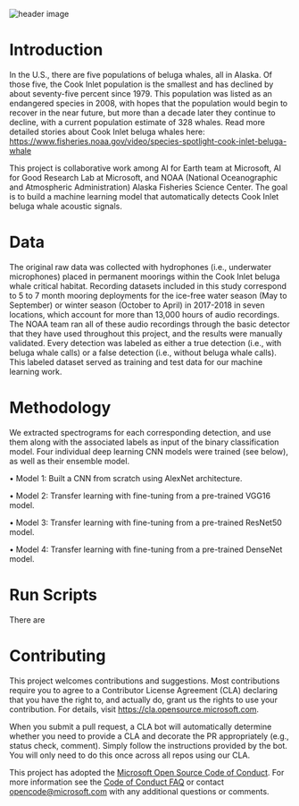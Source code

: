 ![header image](https://github.com/microsoft/belugasounds/blob/master/belugawhale.JPG)


# Introduction

In the U.S., there are five populations of beluga whales, all in Alaska. Of those five, the Cook Inlet population is the smallest and has declined by about seventy-five percent since 1979. This population was listed as an endangered species in 2008, with hopes that the population would begin to recover in the near future, but more than a decade later they continue to decline, with a current population estimate of 328 whales. Read more detailed stories about Cook Inlet beluga whales here: https://www.fisheries.noaa.gov/video/species-spotlight-cook-inlet-beluga-whale

This project is collaborative work among AI for Earth team at Microsoft, AI for Good Research Lab at Microsoft, and NOAA (National Oceanographic and Atmospheric Administration) Alaska Fisheries Science Center. The goal is to build a machine learning model that automatically detects Cook Inlet beluga whale acoustic signals. 


# Data

The original raw data was collected with hydrophones (i.e., underwater microphones) placed in permanent moorings within the Cook Inlet beluga whale critical habitat. Recording datasets included in this study correspond to 5 to 7 month mooring deployments for the ice-free water season (May to September) or winter season (October to April) in 2017-2018 in seven locations, which account for more than 13,000 hours of audio recordings. The NOAA team ran all of these audio recordings through the basic detector that they have used throughout this project, and the results were manually validated. Every detection was labeled as either a true detection (i.e., with beluga whale calls) or a false detection (i.e., without beluga whale calls). This labeled dataset served as training and test data for our machine learning work.


# Methodology

We extracted spectrograms for each corresponding detection, and use them along with the associated labels as input of the binary classification model. Four individual deep learning CNN models were trained (see below), as well as their ensemble model.

•	Model 1: Built a CNN from scratch using AlexNet architecture.

•	Model 2: Transfer learning with fine-tuning from a pre-trained VGG16 model.

•	Model 3: Transfer learning with fine-tuning from a pre-trained ResNet50 model.

•	Model 4: Transfer learning with fine-tuning from a pre-trained DenseNet model.


# Run Scripts

There are 

# Contributing

This project welcomes contributions and suggestions.  Most contributions require you to agree to a
Contributor License Agreement (CLA) declaring that you have the right to, and actually do, grant us
the rights to use your contribution. For details, visit https://cla.opensource.microsoft.com.

When you submit a pull request, a CLA bot will automatically determine whether you need to provide
a CLA and decorate the PR appropriately (e.g., status check, comment). Simply follow the instructions
provided by the bot. You will only need to do this once across all repos using our CLA.

This project has adopted the [Microsoft Open Source Code of Conduct](https://opensource.microsoft.com/codeofconduct/).
For more information see the [Code of Conduct FAQ](https://opensource.microsoft.com/codeofconduct/faq/) or
contact [opencode@microsoft.com](mailto:opencode@microsoft.com) with any additional questions or comments.
